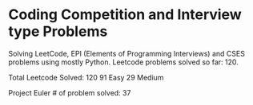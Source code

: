 # Coding Competition and Interview type Problems
Solving LeetCode, EPI (Elements of Programming Interviews) and CSES problems using mostly Python. Leetcode problems solved so far: 120.

Total Leetcode Solved: 120 91 Easy 29 Medium

Project Euler # of problem solved: 37

